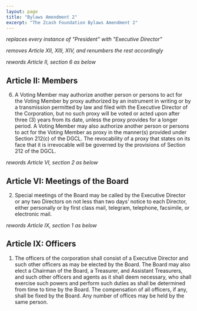 ```yaml
---
layout: page
title: "Bylaws Amendment 2"
excerpt: "The Zcash Foundation Bylaws Amendment 2"
---
```


*replaces every instance of "President" with "Executive Director"*

*removes Article XII, XIII, XIV, and renumbers the rest accordingly*

*rewords Article II, section 6 as below*

## Article II: Members

6. A Voting Member may authorize another person or persons to act for the Voting Member by proxy authorized by an instrument in writing or by a transmission permitted by law and filed with the Executive Director of the Corporation, but no such proxy will be voted or acted upon after three (3) years from its date, unless the proxy provides for a longer period. A Voting Member may also authorize another person or persons to act for the Voting Member as proxy in the manner(s) provided under Section 212(c) of the DGCL. The revocability of a proxy that states on its face that it is irrevocable will be governed by the provisions of Section 212 of the DGCL.

*rewords Article VI, section 2 as below*

## Article VI: Meetings of the Board

2. Special meetings of the Board may be called by the Executive Director or any two Directors on not less than two days’ notice to each Director, either personally or by first class mail, telegram, telephone, facsimile, or electronic mail.

*rewords Article IX, section 1 as below*

## Article IX: Officers

1. The officers of the corporation shall consist of a Executive Director and such other officers as may be elected by the Board.  The Board may also elect a Chairman of the Board, a Treasurer, and Assistant Treasurers, and such other officers and agents as it shall deem necessary, who shall exercise such powers and perform such duties as shall be determined from time to time by the Board.  The compensation of all officers, if any, shall be fixed by the Board.  Any number of offices may be held by the same person.

